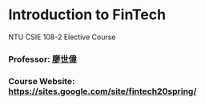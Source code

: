 # Introduction to FinTech
 NTU CSIE 108-2 Elective Course

### Professor: [廖世偉](http://www.csie.ntu.edu.tw/~liao/)
### Course Website: https://sites.google.com/site/fintech20spring/
